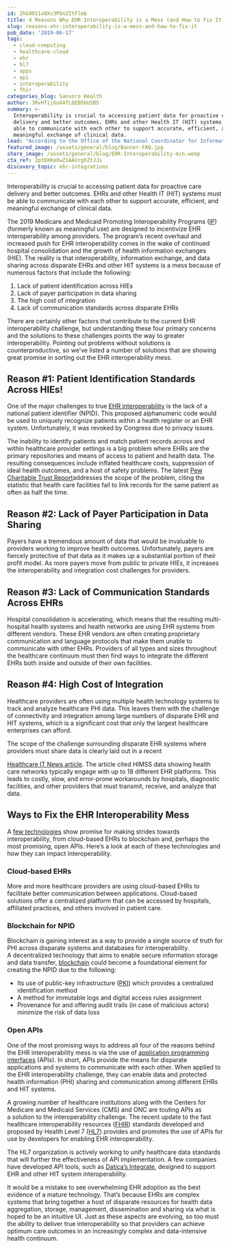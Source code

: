 ```yaml
---
id: 2hG4911oOXv3PDn2ItFlmb
title: 4 Reasons Why EHR Interoperability is a Mess (and How to Fix It)
slug: reasons-ehr-interoperability-is-a-mess-and-how-to-fix-it
pub_date: '2019-06-17'
tags:
  - cloud-computing
  - healthcare-cloud
  - ehr
  - hl7
  - apps
  - api
  - interoperability
  - fhir
categories_blog: Sansoro Health
author: 3RvHTij6uX4fLQEB5bUSBS
summary: >-
  Interoperability is crucial to accessing patient data for proactive care
  delivery and better outcomes. EHRs and other Health IT (HIT) systems must be
  able to communicate with each other to support accurate, efficient, and
  meaningful exchange of clinical data.
lead: "According to the Office of the National Coordinator for Information Technology ([ONC](https://dashboard.healthit.gov/quickstats/quickstats.php)), nearly 95 percent of hospitals and 90 percent of office-based physicians have adopted an electronic health record (EHR) system. Despite the\_[growth in EHR technology and adoption](https://www.sansorohealth.com/future-of-electronic-health-records/), these systems continue to contribute to data silos that make interoperability a significant challenge."
featured_image: /assets/general/blog/Banner-FAQ.jpg
share_image: /assets/general/blog/EHR-Interoperability-min.webp
cta_ref: 2ptDXKeXwZ1AAVrghZtJJs
discovery_topic: ehr-integrations
---
```

Interoperability is crucial to accessing patient data for proactive care delivery and better outcomes. EHRs and other Health IT (HIT) systems must be able to communicate with each other to support accurate, efficient, and meaningful exchange of clinical data.

The 2019 Medicare and Medicaid Promoting Interoperability Programs ([IP](https://www.cms.gov/Regulations-and-Guidance/Legislation/EHRIncentivePrograms/Basics.html)) (formerly known as meaningful use) are designed to incentivize EHR interoperability among providers. The program’s recent overhaul and increased push for EHR interoperability comes in the wake of continued hospital consolidation and the growth of health information exchanges (HIE). The reality is that interoperability, information exchange, and data sharing across disparate EHRs and other HIT systems is a mess because of numerous factors that include the following:

1. Lack of patient identification across HIEs
2. Lack of payer participation in data sharing
3. The high cost of integration
4. Lack of communication standards across disparate EHRs

There are certainly other factors that contribute to the current EHR interoperability challenge, but understanding these four primary concerns and the solutions to these challenges points the way to greater interoperability. Pointing out problems without solutions is counterproductive, so we’ve listed a number of solutions that are showing great promise in sorting out the EHR interoperability mess.

## Reason #1: Patient Identification Standards Across HIEs! ##

One of the major challenges to true [EHR interoperability](https://www.sansorohealth.com/best-resources-on-ehr-interoperability/) is the lack of a national patient identifier (NPID). This proposed alphanumeric code would be used to uniquely recognize patients within a health register or an EHR system. Unfortunately, it was revoked by Congress due to privacy issues.

The inability to identify patients and match patient records across and within healthcare provider settings is a big problem where EHRs are the primary repositories and means of access to patient and health data. The resulting consequences include inflated healthcare costs, suppression of ideal health outcomes, and a host of safety problems. The latest [Pew Charitable Trust Report](https://www.pewtrusts.org/en/research-and-analysis/reports/2018/10/02/enhanced-patient-matching-critical-to-achieving-full-promise-of-digital-health-records)addresses the scope of the problem, citing the statistic that health care facilities fail to link records for the same patient as often as half the time.

## Reason #2: Lack of Payer Participation in Data Sharing ##

Payers have a tremendous amount of data that would be invaluable to providers working to improve health outcomes. Unfortunately, payers are fiercely protective of that data as it makes up a substantial portion of their profit model. As more payers move from public to private HIEs, it increases the interoperability and integration cost challenges for providers.

## Reason #3: Lack of Communication Standards Across EHRs ##

Hospital consolidation is accelerating, which means that the resulting multi-hospital health systems and health networks are using EHR systems from different vendors. These EHR vendors are often creating proprietary communication and language protocols that make them unable to communicate with other EHRs. Providers of all types and sizes throughout the healthcare continuum must then find ways to integrate the different EHRs both inside and outside of their own facilities.

## Reason #4: High Cost of Integration ##

Healthcare providers are often using multiple health technology systems to track and analyze healthcare PHI data. This leaves them with the challenge of connectivity and integration among large numbers of disparate EHR and HIT systems, which is a significant cost that only the largest healthcare enterprises can afford.

The scope of the challenge surrounding disparate EHR systems where providers must share data is clearly laid out in a recent 

[Healthcare IT News article](https://www.healthcareitnews.com/news/why-ehr-data-interoperability-such-mess-3-charts). The article cited HIMSS data showing health care networks typically engage with up to 18 different EHR platforms. This leads to costly, slow, and error-prone workarounds by hospitals, diagnostic facilities, and other providers that must transmit, receive, and analyze that data.

## Ways to Fix the EHR Interoperability Mess ##

A [few technologies](https://www.technologynetworks.com/informatics/articles/healthcare-interoperability-woes-three-solutions-that-create-optimism-310622) show promise for making strides towards interoperability, from cloud-based EHRs to blockchain and, perhaps the most promising, open APIs. Here’s a look at each of these technologies and how they can impact interoperability.

### Cloud-based EHRs ###

More and more healthcare providers are using cloud-based EHRs to facilitate better communication between applications. Cloud-based solutions offer a centralized platform that can be accessed by hospitals, affiliated practices, and others involved in patient care.

### Blockchain for NPID ###

Blockchain is gaining interest as a way to provide a single source of truth for PHI across disparate systems and databases for interoperability. A decentralized technology that aims to enable secure information storage and data transfer, [blockchain](https://www.technologynetworks.com/informatics/infographics/what-is-a-blockchain-304313) could become a foundational element for creating the NPID due to the following:

- Its use of public-key infrastructure ([PKI](https://searchsecurity.techtarget.com/definition/PKI)) which provides a centralized identification method
- A method for immutable logs and digital access rules assignment
- Provenance for and offering audit trails (in case of malicious actors) minimize the risk of data loss

### Open APIs ###

One of the most promising ways to address all four of the reasons behind the EHR interoperability mess is via the use of [application programming interfaces](https://www.sansorohealth.com/api-101-a-laypersons-guide/) (APIs). In short, APIs provide the means for disparate applications and systems to communicate with each other. When applied to the EHR interoperability challenge, they can enable data and protected health information (PHI) sharing and communication among different EHRs and HIT systems.

A growing number of healthcare institutions along with the Centers for Medicare and Medicaid Services (CMS) and ONC are touting APIs as a solution to the interoperability challenge. The recent update to the fast healthcare interoperability resources ([FHIR](https://www.sansorohealth.com/what-is-fhir/)) standards developed and proposed by Health Level 7 ([HL7](https://www.sansorohealth.com/what-is-hl7/)) provides and promotes the use of APIs for use by developers for enabling EHR interoperability.

The HL7 organization is actively working to unify healthcare data standards that will further the effectiveness of API implementation. A few companies have developed API tools, such as [Datica’s Integrate](https://datica.com/integrate/), designed to support EHR and other HIT system interoperability.

It would be a mistake to see overwhelming EHR adoption as the best evidence of a mature technology. That’s because EHRs are complex systems that bring together a host of disparate resources for health data aggregation, storage, management, dissemination and sharing via what is hoped to be an intuitive UI. Just as these aspects are evolving, so too must the ability to deliver true interoperability so that providers can achieve optimum care outcomes in an increasingly complex and data-intensive health continuum.
  